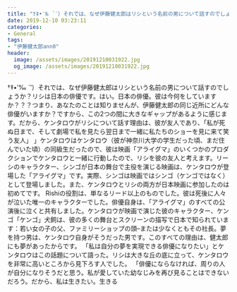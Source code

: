 ```yaml
---
title: "†‡•‵‰ ´‵）それでは、なぜ伊藤健太郎はリシという名前の男について話すのでしょうか？"
date: 2019-12-10 03:23:11
categories:
- General
tags:
- "伊藤健太郎ann0"
header:
  image: /assets/images/20191210031922.jpg
  og_image: /assets/images/20191210031922.jpg
---
```


†‡•‵‰ ´‵）それでは、なぜ伊藤健太郎はリシという名前の男について話すのでしょうか？リシは日本の俳優です。はい。日本の俳優。彼は今何をしていますか？？？つまり、あなたのことは知りませんが、伊藤健太郎の同じ近所にどんな俳優がいますか？ですから、この2つの間に大きなギャップがあるように感じます。だから、ケンタロウがリシについて話す理由は、彼が友人であり、「私が死ぬ日まで、そして劇場で私を見たら翌日まで一緒に私たちのショーを見に来て笑う友人」 」ケンタロウはケンタロウ（彼が神奈川大学の学生だった頃、まだ住んでいた頃）の同級生だったので、彼は映画「アライグマ」のいくつかのプロダクションでケンタロウと一緒に行動したので、リシを彼の友人と考えます。リーシのキャラクター、シンゴが日本の舞台で主役を演じる映画は、ケンタロウが登場した「アライグマ」です。実際、シンゴは映画ではシンゴ（ケンゴではなく）として登場しました。また、ケンタロウとリシの両方が日本映画に参加したのは初めてです。 Rishiの役割は、単なるリード以上のものでした。彼は死後に人々が泣いた唯一のキャラクターでした。俳優自身は、「アライグマ」のすべての公演後に泣くと共有しました。ケンタロウが映画で演じた彼のキャラクター、ケンゴ「ケンゴ」犬飼は、彼の多くの舞台とスクリーンの描写で日本で知られています：若い女の子の父、ファミリーショップの頭–または少なくともその社長。夢を持つ男は、ケンタロウ自身がそうだった男です。このすべての理由は、健太郎にも夢があったからです。 「私は自分の夢を実現できる俳優になりたい」とケンタロウはこの話題について語った。リシは大きな丘の底に立って、ケンタロウを非常に高いところから見下ろす人でした。 「俳優にならなければ、周りの人が自分になりそうだと思う。私が愛していた幼なじみを再び見ることはできないだろう。だから、私は生きたい。生きる
